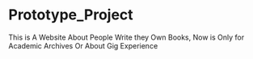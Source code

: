 # Prototype_Project
This is A Website About People Write they Own Books, Now is Only for Academic Archives Or About Gig Experience
